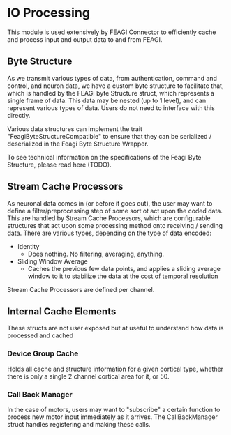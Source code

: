 # IO Processing
This module is used extensively by FEAGI Connector to efficiently cache and process input and output data to and from FEAGI.

## Byte Structure
As we transmit various types of data, from authentication, command and control, and neuron data, we have a custom byte structure to facilitate that, which is handled by the FEAGI byte Structure struct, which represents a single frame of data. This data may be nested (up to 1 level), and can represent various types of data. Users do not need to interface with this directly.

Various data structures can implement the trait "FeagiByteStructureCompatible" to ensure that they can be serialized / deserialized in the Feagi Byte Structure Wrapper.

To see technical information on the specifications of the Feagi Byte Structure, please read here (TODO).

## Stream Cache Processors
As neuronal data comes in (or before it goes out), the user may want to define a filter/preprocessing step of some sort ot act upon the coded data. This are handled by Stream Cache Processors, which are configurable structures that act upon some processing method onto receiving / sending data. There are various types, depending on the type of data encoded:
- Identity
  - Does nothing. No filtering, averaging, anything.
- Sliding Window Average
  - Caches the previous few data points, and applies a sliding average window to it to stabilize the data at the cost of temporal resolution

Stream Cache Processors are defined per channel.

## Internal Cache Elements
These structs are not user exposed but at useful to understand how data is processed and cached

### Device Group Cache
Holds all cache and structure information for a given cortical type, whether there is only a single 2 channel cortical area for it, or 50.

### Call Back Manager
In the case of motors, users may want to "subscribe" a certain function to process new motor input immediately as it arrives. The CallBackManager struct handles registering and making these calls.

